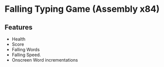 # Falling Typing Game (Assembly x84)
## Features
- Health
- Score
- Falling Words
- Falling Speed.
- Onscreen Word incrementations
